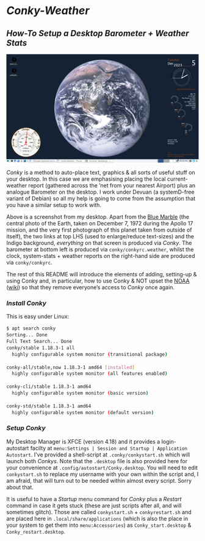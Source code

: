 # *Conky-Weather*
## *How-To Setup a Desktop Barometer + Weather Stats*

![conky desktop view](https://github.com/alexkemp9/Conky-Weather/blob/main/Screenshot_2023-12-05_02-03-04.png)

*Conky* is a method to auto-place text, graphics & all sorts of useful stuff on your desktop. In this case we are emphasising placing the local current-weather report (gathered across the ’net from your nearest Airport) plus an analogue Barometer on the desktop. I work under Devuan (a systemD-free variant of Debian) so all my help is going to come from the assumption that you have a similar setup to work with.

Above is a screenshot from my desktop. Apart from the [Blue Marble](https://en.wikipedia.org/wiki/The_Blue_Marble) (the central photo of the Earth, taken on December 7, 1972 during the Apollo 17 mission, and the very first photograph of this planet taken from outside of itself), the two links at top LHS (used to enlarge/reduce text-sizes) and the Indigo background, *everything* on that screen is produced via *Conky*. The barometer at bottom left is produced via `conky/conkyrc.weather`, whilst the clock, system-stats + weather reports on the right-hand side are produced via `conky/conkyrc`.

The rest of this README will introduce the elements of adding, setting-up & using Conky and, in particular, how to use Conky & NOT upset the [NOAA](https://www.noaa.gov/weather) ([wiki](https://en.wikipedia.org/wiki/National_Oceanic_and_Atmospheric_Administration)) so that they remove everyone’s access to *Conky* once again.

### *Install Conky*
This is easy under Linux:

```bash
$ apt search conky
Sorting... Done
Full Text Search... Done
conky/stable 1.18.3-1 all
  highly configurable system monitor (transitional package)

conky-all/stable,now 1.18.3-1 amd64 [installed]
  highly configurable system monitor (all features enabled)

conky-cli/stable 1.18.3-1 amd64
  highly configurable system monitor (basic version)

conky-std/stable 1.18.3-1 amd64
  highly configurable system monitor (default version)
```

### *Setup Conky*
My Desktop Manager is XFCE (version 4.18) and it provides a login-autostart facilty at `menu:Settings | Session and Startup | Application Autostart`. I've provided a shell-script at `.conky/conkystart.sh` which will launch both *Conkys*. Note that the `.desktop` file is also provided here for your convenience at `.config/autostart/Conky.desktop`. You will need to edit `conkystart.sh` to replace my username with your own within the script and, I am afraid, that will turn out to be needed within almost every script. Sorry about that.

It is useful to have a *Startup* menu command for *Conky* plus a *Restart* command in case it gets stuck (these are just scripts after all, and will sometimes glitch). Those are called `conkystart.sh` + `conkyrestart.sh` and are placed here in `.local/share/applications` (which is also the place in your system to get them into `menu:Accessories`) as `Conky_start.desktop` & `Conky_restart.desktop`.
